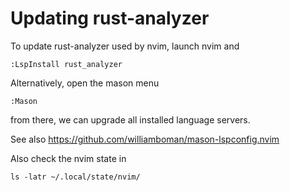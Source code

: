 # Updating rust-analyzer 

To update rust-analyzer used by nvim, launch nvim and

```
:LspInstall rust_analyzer
```

Alternatively, open the mason menu 

```
:Mason
```

from there, we can upgrade all installed language servers.

See also https://github.com/williamboman/mason-lspconfig.nvim

Also check the nvim state in

```
ls -latr ~/.local/state/nvim/
```
